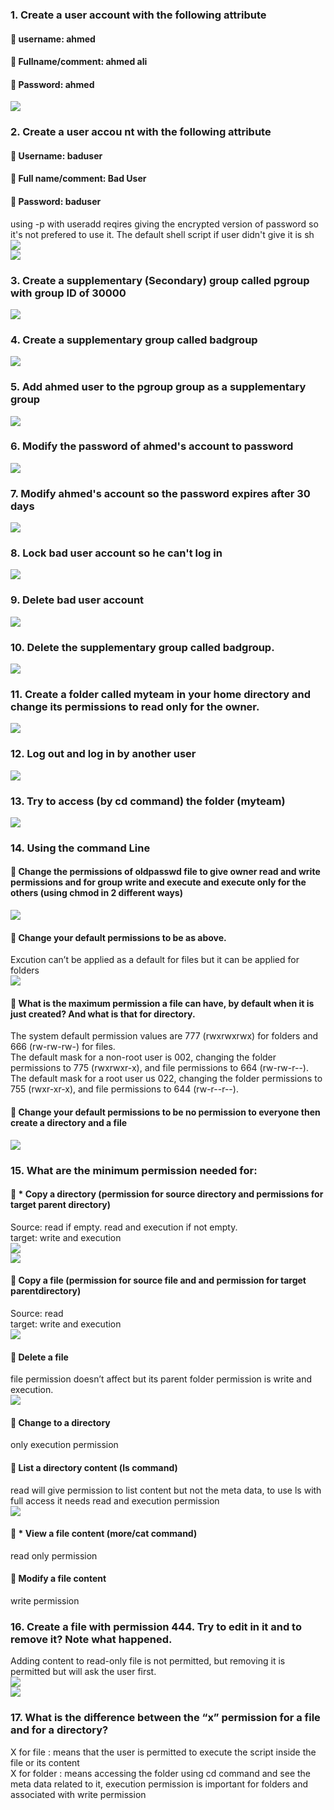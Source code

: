 
### **1. Create a user account with the following attribute**   
####  username: ahmed 
####  Fullname/comment: ahmed ali  
####  Password: ahmed  
![](https://github.com/abdulrahman102/Sprints_tasks/blob/master/sprint_4/linux_7/imgs/ahmed_user_add.png)  

### **2. Create a user accou nt with the following attribute**  
####  Username: baduser  
####  Full name/comment: Bad User  
####  Password: baduser  
using -p with useradd reqires giving the encrypted version of password so it's not prefered to use it.
The default shell script if user didn't give it is sh  
![](https://github.com/abdulrahman102/Sprints_tasks/blob/master/sprint_4/linux_7/imgs/baduser_user_add.png)  
![](https://github.com/abdulrahman102/Sprints_tasks/blob/master/sprint_4/linux_7/imgs/baduser_user_add_2.png)  

### **3. Create a supplementary (Secondary) group called pgroup with group ID of 30000**  
![](https://github.com/abdulrahman102/Sprints_tasks/blob/master/sprint_4/linux_7/imgs/pgroup_add.png)  

### **4. Create a supplementary group called badgroup**  
![](https://github.com/abdulrahman102/Sprints_tasks/blob/master/sprint_4/linux_7/imgs/badgroup_add.png)  

### **5. Add ahmed user to the pgroup group as a supplementary group**  
![](https://github.com/abdulrahman102/Sprints_tasks/blob/master/sprint_4/linux_7/imgs/add_ahmed_pgroup.png)  

### **6. Modify the password of ahmed's account to password**  
![](https://github.com/abdulrahman102/Sprints_tasks/blob/master/sprint_4/linux_7/imgs/ahmed_password_change.png)  

### **7. Modify ahmed's account so the password expires after 30 days** 
![](https://github.com/abdulrahman102/Sprints_tasks/blob/master/sprint_4/linux_7/imgs/set_expire_date.png)  

### **8. Lock bad user account so he can't log in**  
![](https://github.com/abdulrahman102/Sprints_tasks/blob/master/sprint_4/linux_7/imgs/baduser_locked.png)  

### **9. Delete bad user account**  
![](https://github.com/abdulrahman102/Sprints_tasks/blob/master/sprint_4/linux_7/imgs/delete_baduser.png)  

### **10. Delete the supplementary group called badgroup.** 
![](https://github.com/abdulrahman102/Sprints_tasks/blob/master/sprint_4/linux_7/imgs/delete_group.png)  

### **11. Create a folder called myteam in your home directory and change its permissions to read only for the owner.**  
![](https://github.com/abdulrahman102/Sprints_tasks/blob/master/sprint_4/linux_7/imgs/chmod.png)  

### **12. Log out and log in by another user**  
![](https://github.com/abdulrahman102/Sprints_tasks/blob/master/sprint_4/linux_7/imgs/new_login.png)  

### **13. Try to access (by cd command) the folder (myteam)**  
![](https://github.com/abdulrahman102/Sprints_tasks/blob/master/sprint_4/linux_7/imgs/myteam.png)  

### **14. Using the command Line**  
#### ** Change the permissions of oldpasswd file to give owner read and write permissions and for group write and execute and execute only for the others (using chmod in 2 different ways)**  
![](https://github.com/abdulrahman102/Sprints_tasks/blob/master/sprint_4/linux_7/imgs/chmod_2_ways.png)  

#### ** Change your default permissions to be as above.**  
Excution can’t be applied as a default for files but it can be applied for folders  
![](https://github.com/abdulrahman102/Sprints_tasks/blob/master/sprint_4/linux_7/imgs/umask.png)  

#### **  What is the maximum permission a file can have, by default when it is just created? And what is that for directory.**  
The system default permission values are 777 (rwxrwxrwx) for folders and 666 (rw-rw-rw-) for files.  
The default mask for a non-root user is 002, changing the folder permissions to 775 (rwxrwxr-x), and file permissions to 664 (rw-rw-r--).  
The default mask for a root user us 022, changing the folder permissions to 755 (rwxr-xr-x), and file permissions to 644 (rw-r--r--).  

#### ** Change your default permissions to be no permission to everyone then create a directory and a file**  
![](https://github.com/abdulrahman102/Sprints_tasks/blob/master/sprint_4/linux_7/imgs/no_permission.png)  

### **15. What are the minimum permission needed for:**  
#### ** * Copy a directory (permission for source directory and permissions for target parent directory)**  
Source: read if empty. read and execution if not empty.  
target: write and execution  
![](https://github.com/abdulrahman102/Sprints_tasks/blob/master/sprint_4/linux_7/imgs/copy_directory1.png)  
![](https://github.com/abdulrahman102/Sprints_tasks/blob/master/sprint_4/linux_7/imgs/copy_directory2.png)  

#### **  Copy a file (permission for source file and and permission for target parentdirectory)**  
Source: read  
target: write and execution  
![](https://github.com/abdulrahman102/Sprints_tasks/blob/master/sprint_4/linux_7/imgs/copy_file.png)  

#### ** Delete a file**  
file permission doesn’t affect but its parent folder permission is write and execution.  
![](https://github.com/abdulrahman102/Sprints_tasks/blob/master/sprint_4/linux_7/imgs/remove_file.png)  

#### ** Change to a directory**  
only execution permission  


#### ** List a directory content (ls command)**  
read will give permission to list content but not the meta data, to use ls with full access it needs read and execution permission  
![](https://github.com/abdulrahman102/Sprints_tasks/blob/master/sprint_4/linux_7/imgs/ls.png)  

#### ** * View a file content (more/cat command)**  
read only permission  
 

#### ** Modify a file content**  
write permission  

### **16. Create a file with permission 444. Try to edit in it and to remove it? Note what happened.**  
Adding content to read-only file is not permitted, but removing it is permitted but will ask the user first.  
![](https://github.com/abdulrahman102/Sprints_tasks/blob/master/sprint_4/linux_7/imgs/add_text_readonly.png)  
![](https://github.com/abdulrahman102/Sprints_tasks/blob/master/sprint_4/linux_7/imgs/remove_file_readonly.png)  
	
### **17. What is the difference between the “x” permission for a file and for a directory?**  
X for file : means that the user is permitted to execute the script inside the file or its content  
X for folder : means accessing the folder using cd command and see the meta data related to it, execution permission is important for folders and associated with write permission  
